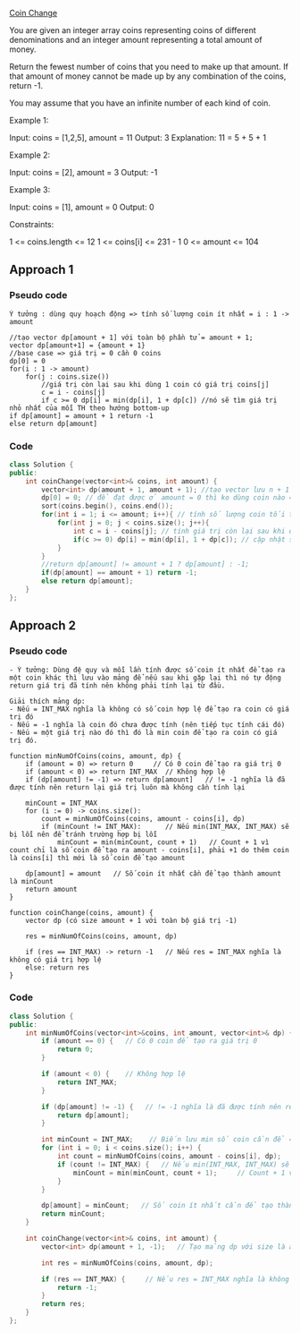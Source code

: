 [Coin Change](https://leetcode.com/problems/coin-change/description/)

You are given an integer array coins representing coins of different denominations and an integer amount representing a total amount of money.

Return the fewest number of coins that you need to make up that amount. If that amount of money cannot be made up by any combination of the coins, return -1.

You may assume that you have an infinite number of each kind of coin.

 

Example 1:

Input: coins = [1,2,5], amount = 11
Output: 3
Explanation: 11 = 5 + 5 + 1

Example 2:

Input: coins = [2], amount = 3
Output: -1

Example 3:

Input: coins = [1], amount = 0
Output: 0
 

Constraints:

1 <= coins.length <= 12
1 <= coins[i] <= 231 - 1
0 <= amount <= 104

 
## Approach 1

### Pseudo code

```
Ý tưởng : dùng quy hoạch động => tính số lượng coin ít nhất = i : 1 -> amount 

//tạo vector dp[amount + 1] với toàn bộ phần tử = amount + 1;
vector dp[amount+1] = {amount + 1}
//base case => giá trị = 0 cần 0 coins
dp[0] = 0
for(i : 1 -> amount)
    for(j : coins.size())
        //giá trị còn lại sau khi dùng 1 coin có giá trị coins[j]
        c = i - coins[j] 
        if c >= 0 dp[i] = min(dp[i], 1 + dp[c]) //nó sẽ tìm giá trị nhỏ nhất của mỗi TH theo hướng bottom-up
if dp[amount] = amount + 1 return -1
else return dp[amount] 

```
### Code

```cpp
class Solution {
public:
    int coinChange(vector<int>& coins, int amount) {
        vector<int> dp(amount + 1, amount + 1); //tạo vector lưu n + 1 phần tử với giá trị là số coin lớn nhất có thể => tránh INT_MAX -> bị lỗi
        dp[0] = 0; // để đạt được ở amount = 0 thì ko dùng coin nào => base case
        sort(coins.begin(), coins.end());
        for(int i = 1; i <= amount; i++){ // tính số lượng coin tối thiểu cần có để tạo nên giá trị i
            for(int j = 0; j < coins.size(); j++){
                int c = i - coins[j]; // tính giá trị còn lại sau khi đã dùng 1 coin có giá trị coins[j]
                if(c >= 0) dp[i] = min(dp[i], 1 + dp[c]); // cập nhật số coin cần để tổng = i
            }
        }
        //return dp[amount] != amount + 1 ? dp[amount] : -1;
        if(dp[amount] == amount + 1) return -1;
        else return dp[amount];
    }
};

```

## Approach 2
### Pseudo code

```
- Ý tưởng: Dùng đệ quy và mỗi lần tính được số coin ít nhất để tạo ra một coin khác thì lưu vào mảng để nếu sau khi gặp lại thì nó tự động return giá trị đã tính nên không phải tính lại từ đầu.

Giải thích mảng dp:
- Nếu = INT_MAX nghĩa là không có số coin hợp lệ để tạo ra coin có giá trị đó
- Nếu = -1 nghĩa là coin đó chưa được tính (nên tiếp tục tính cái đó)
- Nếu = một giá trị nào đó thì đó là min coin để tạo ra coin có giá trị đó.

function minNumOfCoins(coins, amount, dp) {
    if (amount = 0) => return 0     // Có 0 coin để tạo ra giá trị 0
    if (amount < 0) => return INT_MAX  // Không hợp lệ
    if (dp[amount] != -1) => return dp[amount]   // != -1 nghĩa là đã được tính nên return lại giá trị luôn mà không cần tính lại

    minCount = INT_MAX
    for (i := 0) -> coins.size():
        count = minNumOfCoins(coins, amount - coins[i], dp)
        if (minCount != INT_MAX):      // Nếu min(INT_MAX, INT_MAX) sẽ bị lỗi nên để tránh trường hợp bị lỗi
            minCount = min(minCount, count + 1)   // Count + 1 vì count chỉ là số coin để tạo ra amount - coins[i], phải +1 do thêm coin là coins[i] thì mới là số coin để tạo amount

    dp[amount] = amount   // Số coin ít nhất cần để tạo thành amount là minCount
    return amount
}

function coinChange(coins, amount) {
    vector dp (có size amount + 1 với toàn bộ giá trị -1)

    res = minNumOfCoins(coins, amount, dp)

    if (res == INT_MAX) -> return -1   // Nếu res = INT_MAX nghĩa là không có giá trị hợp lệ
    else: return res
}
```
### Code
```cpp
class Solution {
public:
    int minNumOfCoins(vector<int>&coins, int amount, vector<int>& dp) {
        if (amount == 0) {   // Có 0 coin để tạo ra giá trị 0
            return 0;
        }

        if (amount < 0) {    // Không hợp lệ
            return INT_MAX;
        }

        if (dp[amount] != -1) {   // != -1 nghĩa là đã được tính nên return lại giá trị luôn mà không cần tính lại
            return dp[amount];
        }

        int minCount = INT_MAX;    // Biến lưu min số coin cần để = amount
        for (int i = 0; i < coins.size(); i++) {
            int count = minNumOfCoins(coins, amount - coins[i], dp);   // Tìm số coin để tạo ra amount - coins[i]
            if (count != INT_MAX) {   // Nếu min(INT_MAX, INT_MAX) sẽ bị lỗi nên để tránh trường hợp bị lỗi
                minCount = min(minCount, count + 1);     // Count + 1 vì count chỉ là số coin để tạo ra amount - coins[i], phải +1 do thêm coin là coins[i] thì mới là số coin để tạo amount
            }
        }

        dp[amount] = minCount;   // Số coin ít nhất cần để tạo thành amount là minCount
        return minCount;
    }

    int coinChange(vector<int>& coins, int amount) {
        vector<int> dp(amount + 1, -1);   // Tạo mảng dp với size là amount + 1, toàn bộ giá trị là -1

        int res = minNumOfCoins(coins, amount, dp);  

        if (res == INT_MAX) {     // Nếu res = INT_MAX nghĩa là không có giá trị hợp lệ
            return -1;
        }
        return res;
    }
};
```